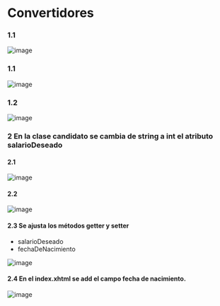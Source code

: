 # Convertidores 

### 1.1

![image](https://user-images.githubusercontent.com/31961588/193684860-6a037768-ed44-41e2-b197-78f387f15b7f.png)

### 1.1

![image](https://user-images.githubusercontent.com/31961588/193687020-26b05b7e-64c7-4f31-8ae0-d880346d05ba.png)

### 1.2 

![image](https://user-images.githubusercontent.com/31961588/193687826-6a197d7c-acd0-4277-b7f7-63eec5c4a1d0.png)

### 2 En la clase candidato se cambia de string a int el atributo salarioDeseado

#### 2.1

![image](https://user-images.githubusercontent.com/31961588/193689980-79516cff-04c1-4347-ad4e-b9b4b93306c0.png)

#### 2.2

![image](https://user-images.githubusercontent.com/31961588/193690558-c7e4d271-22d2-4a34-90ad-8fcf01dbae4b.png)


#### 2.3 Se ajusta los métodos getter y setter 

- salarioDeseado
- fechaDeNacimiento

![image](https://user-images.githubusercontent.com/31961588/193691618-436b2ee9-46a5-4369-999c-f8781bfdac2a.png)


#### 2.4 En el index.xhtml se add el campo fecha de nacimiento. 

![image](https://user-images.githubusercontent.com/31961588/193694655-80b7adef-6e2f-4242-bd99-594ad12dcbdd.png)


